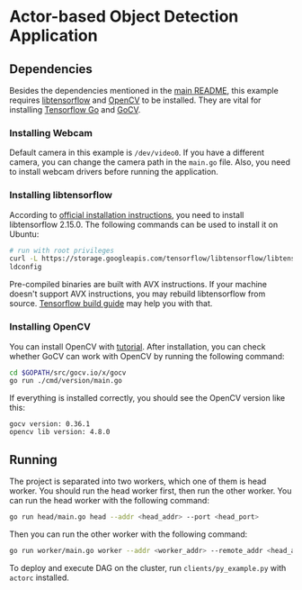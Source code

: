 # Actor-based Object Detection Application

## Dependencies

Besides the dependencies mentioned in the [main README](../README.md), this example requires [libtensorflow](https://www.tensorflow.org/install/lang_c) and [OpenCV](https://opencv.org/) to be installed. They are vital for installing [Tensorflow Go](https://pkg.go.dev/github.com/wamuir/graft@v0.8.1/tensorflow) and [GoCV](https://pkg.go.dev/gocv.io/x/gocv).

### Installing Webcam

Default camera in this example is `/dev/video0`. If you have a different camera, you can change the camera path in the `main.go` file. Also, you need to install webcam drivers before running the application.

### Installing libtensorflow

According to [official installation instructions](https://github.com/tensorflow/build/tree/master/golang_install_guide), you need to install libtensorflow 2.15.0. The following commands can be used to install it on Ubuntu:

```bash
# run with root privileges
curl -L https://storage.googleapis.com/tensorflow/libtensorflow/libtensorflow-cpu-linux-x86_64-2.15.0.tar.gz | tar xz --directory /usr/local
ldconfig
```

Pre-compiled binaries are built with AVX instructions. If your machine doesn't support AVX instructions, you may rebuild libtensorflow from source. [Tensorflow build guide](https://github.com/tensorflow/tensorflow/blob/master/tensorflow/tools/lib_package/README.md) may help you with that.

### Installing OpenCV

You can install OpenCV with [tutorial](https://docs.opencv.org/4.x/d7/d9f/tutorial_linux_install.html). After installation, you can check whether GoCV can work with OpenCV by running the following command:
```bash
cd $GOPATH/src/gocv.io/x/gocv
go run ./cmd/version/main.go
```

If everything is installed correctly, you should see the OpenCV version like this:
```
gocv version: 0.36.1
opencv lib version: 4.8.0
```
## Running

The project is separated into two workers, which one of them is head worker. You should run the head worker first, then run the other worker. You can run the head worker with the following command:
```bash
go run head/main.go head --addr <head_addr> --port <head_port>
```

Then you can run the other worker with the following command:
```bash
go run worker/main.go worker --addr <worker_addr> --remote_addr <head_addr> --remote_port <head_port>
```

To deploy and execute DAG on the cluster, run `clients/py_example.py` with `actorc` installed.
